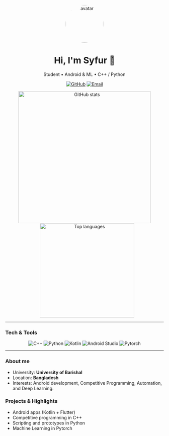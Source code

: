 <p align="center">
  <img src="https://github.com/Syfur007.png" alt="avatar" width="120" style="border-radius:50%" />
  <h1 align="center">Hi, I'm Syfur 👋</h1>
  <p align="center">Student • Android & ML • C++ / Python</p>
  <p align="center">
    <a href="https://github.com/Syfur007"><img alt="GitHub" src="https://img.shields.io/badge/GitHub-@Syfur007-181717?style=for-the-badge&logo=github&logoColor=white" /></a>
    <a href="https://codeforces.com/profile/Syfur007"><img alt="Email" src="https://img.shields.io/badge/Codeforces-Syfur007-0078D4?style=for-the-badge&logo=codeforces&logoColor=white" /></a>
  </p>
</p>

<p align="center">
  <img alt="GitHub stats" src="https://github-readme-stats.vercel.app/api?username=Syfur007&show_icons=true&theme=radical" width="420" style="border:0;" />
  <img alt="Top languages" src="https://github-readme-stats.vercel.app/api/top-langs/?username=Syfur007&layout=compact&theme=radical" width="300" style="border:0;margin-left:16px;" />
</p>

---

### Tech & Tools
<p align="center">
  <img alt="C++" src="https://img.shields.io/badge/c++-00599C.svg?style=for-the-badge&logo=c%2B%2B&logoColor=white" />
  <img alt="Python" src="https://img.shields.io/badge/python-3776AB?style=for-the-badge&logo=python&logoColor=white" />
  <img alt="Kotlin" src="https://img.shields.io/badge/Kotlin-0095D5?&style=for-the-badge&logo=kotlin&logoColor=white" />
  <img alt="Android Studio" src="https://img.shields.io/badge/flutter-02569B?style=for-the-badge&logo=flutter&logoColor=white" />
  <img alt="Pytorch" src="https://img.shields.io/badge/pytorch-EE4C2C?style=for-the-badge&logo=pytorch&logoColor=white" />
</p>

---

### About me
- University: **University of Barishal**
- Location: **Bangladesh**
- Interests: Android development, Competitive Programming, Automation, and Deep Learning.

### Projects & Highlights
- Android apps (Kotlin + Flutter)
- Competitive programming in C++
- Scripting and prototypes in Python
- Machine Learning in Pytorch
